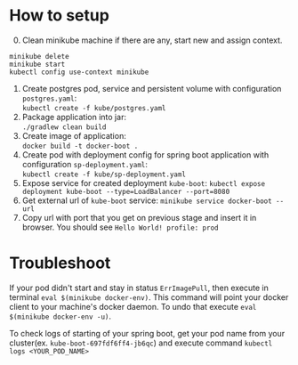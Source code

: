 # How to setup
0. Clean minikube machine if there are any, start new and assign context.
```
minikube delete
minikube start
kubectl config use-context minikube
```
1. Create postgres pod, service and persistent volume with configuration `postgres.yaml`:\
`kubectl create -f kube/postgres.yaml`
2. Package application into jar:\
`./gradlew clean build`
3. Create image of application:\
`docker build -t docker-boot .`
4. Create pod with deployment config for spring boot application with configuration `sp-deployment.yaml`:\
`kubectl create -f kube/sp-deployment.yaml`
5. Expose service for created deployment `kube-boot`:
`kubectl expose deployment kube-boot --type=LoadBalancer --port=8080` 
6. Get external url of `kube-boot` service:
`minikube service docker-boot --url`
7. Copy url with port that you get on previous stage and insert it in browser. You should see `Hello World! profile: prod`

# Troubleshoot
If your pod didn't start and stay in status `ErrImagePull`, then execute in terminal `eval $(minikube docker-env)`. 
This command will point your docker client to your machine's docker daemon. To undo that execute `eval $(minikube docker-env -u)`. 

To check logs of starting of your spring boot, get your pod name from your cluster(ex. `kube-boot-697fdf6ff4-jb6qc`) and execute command `kubectl logs <YOUR_POD_NAME>`

